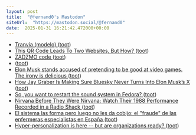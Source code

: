 ```yaml
---
layout: post
title:  "@fernand0's Mastodon"
siteUrl:  "https://mastodon.social/@fernand0"
date:  2025-01-31 16:21:42.472000+00:00
---
```

*  [Tranvía (modelo) ](https://www.flickr.com/photos/fernand0/54286802715) ([toot](https://mastodon.social/@fernand0/113923883169904467))
*  [This QR Code Leads To Two Websites, But How? ](https://hackaday.com/2025/01/23/this-qr-code-leads-to-two-websites-but-how) ([toot](https://mastodon.social/@fernand0/113923833820247839))
*  [ZADZMO code ](https://zadzmo.org/code/nepenthes) ([toot](https://mastodon.social/@fernand0/113923575753082483))
*  [ ](https://nixnet.social/users/sl1200) ([toot](https://mastodon.social/@fernand0/113923310887469189))
*  [Elon Musk stands accused of pretending to be good at video games. The irony is delicious ](https://www.theguardian.com/games/2025/jan/20/elon-musk-stands-accused-of-pretending-to-be-good-at-video-games-the-irony-is-deliciou) ([toot](https://mastodon.social/@fernand0/113922875148112044))
*  [How Jay Graber Is Making Sure Bluesky Never Turns Into Elon Musk’s X ](https://www.forbes.com/sites/emilybaker-white/2025/01/03/jay-graber-bluesky-elon-musk-x) ([toot](https://mastodon.social/@fernand0/113922738954722733))
*  [So, you want to restart the sound system in Fedora? ](https://dev.to/fernand0/so-you-want-to-restart-the-sound-system-in-fedora-51p) ([toot](https://mastodon.social/@fernand0/113922637895316707))
*  [Nirvana Before They Were Nirvana: Watch Their 1988 Performance Recorded in a Radio Shack ](https://www.openculture.com/2025/01/nirvana-before-they-were-nirvana-watch-their-1988-performance-recorded-in-a-radio-shack.htm) ([toot](https://mastodon.social/@fernand0/113922441475804855))
*  [El sistema las forma pero luego no les da cobijo: el "fraude" de las enfermeras especialistas en España ](https://www.eldiario.es/sociedad/sistema-forma-luego-no-les-da-cobijo-fraude-enfermeras-especialistas-espana_1_11960592.htm) ([toot](https://mastodon.social/@fernand0/113922344841648534))
*  [Hyper-personalization is here -- but are organizations ready? ](https://betanews.com/2025/01/22/hyper-personalization-is-here-but-are-organizations-ready) ([toot](https://mastodon.social/@fernand0/113921354138726600))
